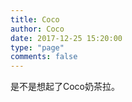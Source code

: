 ```yaml
---
title: Coco
author: Coco
date: 2017-12-25 15:20:00
type: "page"
comments: false
---
```


是不是想起了Coco奶茶拉。